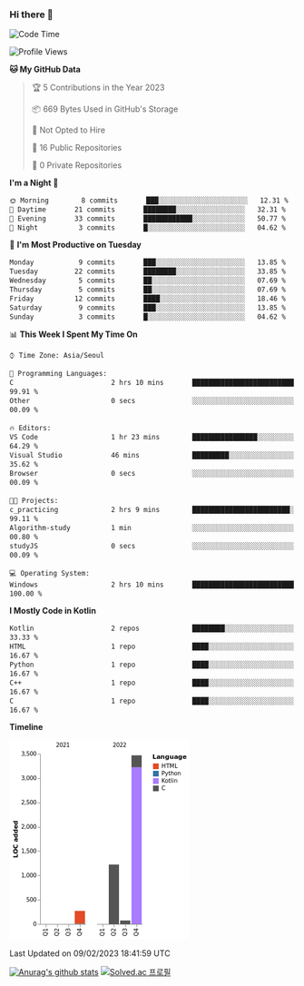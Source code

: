 ### Hi there 👋
<!--START_SECTION:waka-->
![Code Time](http://img.shields.io/badge/Code%20Time-6%20hrs%2017%20mins-blue)

![Profile Views](http://img.shields.io/badge/Profile%20Views-14-blue)

**🐱 My GitHub Data** 

> 🏆 5 Contributions in the Year 2023
 > 
> 📦 669 Bytes Used in GitHub's Storage 
 > 
> 🚫 Not Opted to Hire
 > 
> 📜 16 Public Repositories 
 > 
> 🔑 0 Private Repositories  
 > 
**I'm a Night 🦉** 

```text
🌞 Morning        8 commits       ███░░░░░░░░░░░░░░░░░░░░░░   12.31 % 
🌆 Daytime       21 commits       ████████░░░░░░░░░░░░░░░░░   32.31 % 
🌃 Evening       33 commits       ████████████░░░░░░░░░░░░░   50.77 % 
🌙 Night          3 commits       █░░░░░░░░░░░░░░░░░░░░░░░░   04.62 % 

```
📅 **I'm Most Productive on Tuesday** 

```text
Monday           9 commits       ███░░░░░░░░░░░░░░░░░░░░░░   13.85 % 
Tuesday         22 commits       ████████░░░░░░░░░░░░░░░░░   33.85 % 
Wednesday        5 commits       ██░░░░░░░░░░░░░░░░░░░░░░░   07.69 % 
Thursday         5 commits       ██░░░░░░░░░░░░░░░░░░░░░░░   07.69 % 
Friday          12 commits       ████░░░░░░░░░░░░░░░░░░░░░   18.46 % 
Saturday         9 commits       ███░░░░░░░░░░░░░░░░░░░░░░   13.85 % 
Sunday           3 commits       █░░░░░░░░░░░░░░░░░░░░░░░░   04.62 % 

```


📊 **This Week I Spent My Time On** 

```text
⌚︎ Time Zone: Asia/Seoul

💬 Programming Languages: 
C                        2 hrs 10 mins       █████████████████████████   99.91 % 
Other                    0 secs              ░░░░░░░░░░░░░░░░░░░░░░░░░   00.09 % 

🔥 Editors: 
VS Code                  1 hr 23 mins        ████████████████░░░░░░░░░   64.29 % 
Visual Studio            46 mins             █████████░░░░░░░░░░░░░░░░   35.62 % 
Browser                  0 secs              ░░░░░░░░░░░░░░░░░░░░░░░░░   00.09 % 

🐱‍💻 Projects: 
c_practicing             2 hrs 9 mins        ████████████████████████░   99.11 % 
Algorithm-study          1 min               ░░░░░░░░░░░░░░░░░░░░░░░░░   00.80 % 
studyJS                  0 secs              ░░░░░░░░░░░░░░░░░░░░░░░░░   00.09 % 

💻 Operating System: 
Windows                  2 hrs 10 mins       █████████████████████████   100.00 % 

```

**I Mostly Code in Kotlin** 

```text
Kotlin                   2 repos             ████████░░░░░░░░░░░░░░░░░   33.33 % 
HTML                     1 repo              ████░░░░░░░░░░░░░░░░░░░░░   16.67 % 
Python                   1 repo              ████░░░░░░░░░░░░░░░░░░░░░   16.67 % 
C++                      1 repo              ████░░░░░░░░░░░░░░░░░░░░░   16.67 % 
C                        1 repo              ████░░░░░░░░░░░░░░░░░░░░░   16.67 % 

```


**Timeline**

![Chart not found](https://raw.githubusercontent.com/heosumin518/heosumin518/main/charts/bar_graph.png) 


 Last Updated on 09/02/2023 18:41:59 UTC
<!--END_SECTION:waka-->
[![Anurag's github stats](https://github-readme-stats.vercel.app/api?username=heosumin518)](https://github.com/anuraghazra/github-readme-stats)
[![Solved.ac
프로필](http://mazassumnida.wtf/api/v2/generate_badge?boj=heosumin)](https://solved.ac/heosumin)
